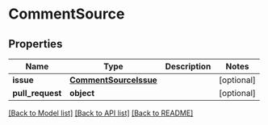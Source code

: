# CommentSource

## Properties
Name | Type | Description | Notes
------------ | ------------- | ------------- | -------------
**issue** | [**CommentSourceIssue**](CommentSourceIssue.md) |  | [optional] 
**pull_request** | **object** |  | [optional] 

[[Back to Model list]](../README.md#documentation-for-models) [[Back to API list]](../README.md#documentation-for-api-endpoints) [[Back to README]](../README.md)

